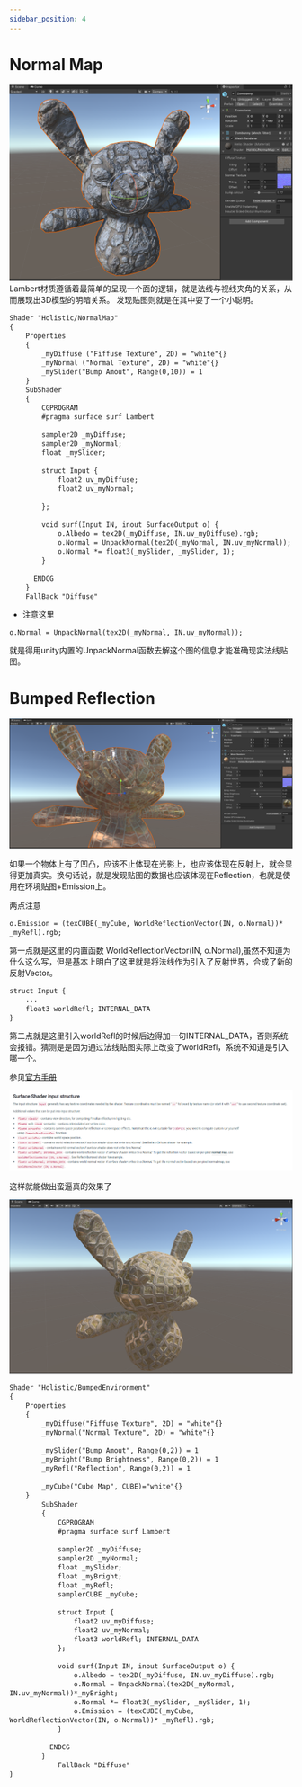 ```yaml
---
sidebar_position: 4
---
```


# Normal Map

![](./img/4-1.png)
Lambert材质遵循着最简单的呈现一个面的逻辑，就是法线与视线夹角的关系，从而展现出3D模型的明暗关系。
发现贴图则就是在其中耍了一个小聪明。
```shaderlab
Shader "Holistic/NormalMap"
{
    Properties
    {
        _myDiffuse ("Fiffuse Texture", 2D) = "white"{}
        _myNormal ("Normal Texture", 2D) = "white"{}
        _mySlider("Bump Amout", Range(0,10)) = 1
    }
    SubShader
    {
        CGPROGRAM
        #pragma surface surf Lambert

        sampler2D _myDiffuse;
        sampler2D _myNormal;
        float _mySlider;

        struct Input {
            float2 uv_myDiffuse;
            float2 uv_myNormal;

        };

        void surf(Input IN, inout SurfaceOutput o) {
            o.Albedo = tex2D(_myDiffuse, IN.uv_myDiffuse).rgb;
            o.Normal = UnpackNormal(tex2D(_myNormal, IN.uv_myNormal));
            o.Normal *= float3(_mySlider, _mySlider, 1);
        }

      ENDCG
    }
    FallBack "Diffuse"
```

- 注意这里
```shaderlab
o.Normal = UnpackNormal(tex2D(_myNormal, IN.uv_myNormal));
```
就是得用unity内置的UnpackNormal函数去解这个图的信息才能准确现实法线贴图。

# Bumped Reflection

![](./img/4-2.png)

如果一个物体上有了凹凸，应该不止体现在光影上，也应该体现在反射上，就会显得更加真实。换句话说，就是发现贴图的数据也应该体现在Reflection，也就是使用在环境贴图+Emission上。

两点注意
```shaderlab
o.Emission = (texCUBE(_myCube, WorldReflectionVector(IN, o.Normal))* _myRefl).rgb;
```
第一点就是这里的内置函数 WorldReflectionVector(IN, o.Normal),虽然不知道为什么这么写，但是基本上明白了这里就是将法线作为引入了反射世界，合成了新的反射Vector。

```shaderlab
struct Input {
    ...
    float3 worldRefl; INTERNAL_DATA
}
```

第二点就是这里引入worldRefl的时候后边得加一句INTERNAL_DATA，否则系统会报错。猜测是是因为通过法线贴图实际上改变了worldRefl，系统不知道是引入哪一个。

参见[官方手册](https://docs.unity3d.com/Manual/SL-SurfaceShaders.html)

![](./img/4-3.png)

这样就能做出蛮逼真的效果了

![](./img/4-4.png)


```shaderlab
Shader "Holistic/BumpedEnvironment"
{
    Properties
    {
        _myDiffuse("Fiffuse Texture", 2D) = "white"{}
        _myNormal("Normal Texture", 2D) = "white"{}

        _mySlider("Bump Amout", Range(0,2)) = 1
        _myBright("Bump Brightness", Range(0,2)) = 1
        _myRefl("Reflection", Range(0,2)) = 1

        _myCube("Cube Map", CUBE)="white"{}
    }
        SubShader
        {
            CGPROGRAM
            #pragma surface surf Lambert

            sampler2D _myDiffuse;
            sampler2D _myNormal;
            float _mySlider;
            float _myBright;
            float _myRefl;
            samplerCUBE _myCube;

            struct Input {
                float2 uv_myDiffuse;
                float2 uv_myNormal;
                float3 worldRefl; INTERNAL_DATA
            };

            void surf(Input IN, inout SurfaceOutput o) {
                o.Albedo = tex2D(_myDiffuse, IN.uv_myDiffuse).rgb;
                o.Normal = UnpackNormal(tex2D(_myNormal, IN.uv_myNormal))*_myBright;
                o.Normal *= float3(_mySlider, _mySlider, 1);
                o.Emission = (texCUBE(_myCube, WorldReflectionVector(IN, o.Normal))* _myRefl).rgb;
            }

          ENDCG
        }
            FallBack "Diffuse"
}

```
